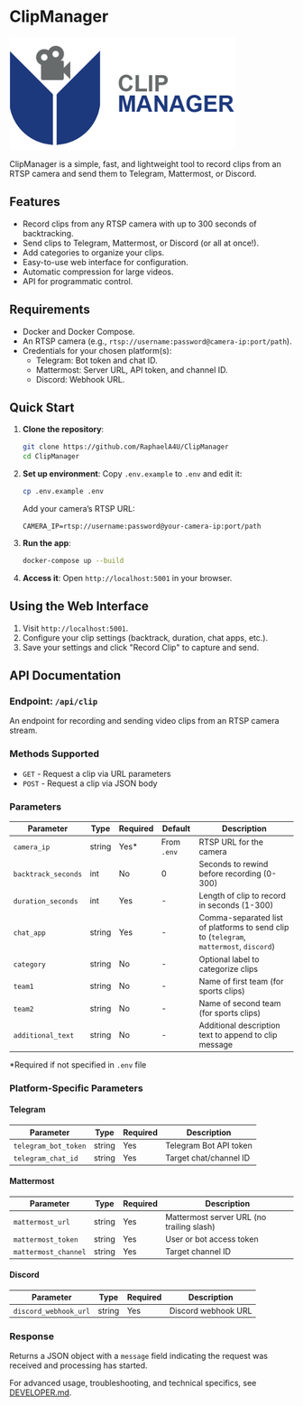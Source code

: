 # ClipManager

<p align="left">
  <img src="../static/img/ClipManager.png" alt="ClipManager Logo" width="400">
</p>

ClipManager is a simple, fast, and lightweight tool to record clips from an RTSP camera and send them to Telegram, Mattermost, or Discord.

## Features

- Record clips from any RTSP camera with up to 300 seconds of backtracking.
- Send clips to Telegram, Mattermost, or Discord (or all at once!).
- Add categories to organize your clips.
- Easy-to-use web interface for configuration.
- Automatic compression for large videos.
- API for programmatic control.

## Requirements

- Docker and Docker Compose.
- An RTSP camera (e.g., `rtsp://username:password@camera-ip:port/path`).
- Credentials for your chosen platform(s):
  - Telegram: Bot token and chat ID.
  - Mattermost: Server URL, API token, and channel ID.
  - Discord: Webhook URL.

## Quick Start

1. **Clone the repository**:
   ```bash
   git clone https://github.com/RaphaelA4U/ClipManager
   cd ClipManager
   ```

2. **Set up environment**:
   Copy `.env.example` to `.env` and edit it:
   ```bash
   cp .env.example .env
   ```
   Add your camera’s RTSP URL:
   ```
   CAMERA_IP=rtsp://username:password@your-camera-ip:port/path
   ```

3. **Run the app**:
   ```bash
   docker-compose up --build
   ```

4. **Access it**:
   Open `http://localhost:5001` in your browser.

## Using the Web Interface

1. Visit `http://localhost:5001`.
2. Configure your clip settings (backtrack, duration, chat apps, etc.).
3. Save your settings and click "Record Clip" to capture and send.

## API Documentation

### Endpoint: `/api/clip`

An endpoint for recording and sending video clips from an RTSP camera stream.

### Methods Supported

- `GET` - Request a clip via URL parameters
- `POST` - Request a clip via JSON body

### Parameters

| Parameter | Type | Required | Default | Description |
|-----------|------|----------|---------|-------------|
| `camera_ip` | string | Yes* | From `.env` | RTSP URL for the camera |
| `backtrack_seconds` | int | No | 0 | Seconds to rewind before recording (0-300) |
| `duration_seconds` | int | Yes | - | Length of clip to record in seconds (1-300) |
| `chat_app` | string | Yes | - | Comma-separated list of platforms to send clip to (`telegram`, `mattermost`, `discord`) |
| `category` | string | No | - | Optional label to categorize clips |
| `team1` | string | No | - | Name of first team (for sports clips) |
| `team2` | string | No | - | Name of second team (for sports clips) |
| `additional_text` | string | No | - | Additional description text to append to clip message |

*Required if not specified in `.env` file

### Platform-Specific Parameters

#### Telegram
| Parameter | Type | Required | Description |
|-----------|------|----------|-------------|
| `telegram_bot_token` | string | Yes | Telegram Bot API token |
| `telegram_chat_id` | string | Yes | Target chat/channel ID |

#### Mattermost
| Parameter | Type | Required | Description |
|-----------|------|----------|-------------|
| `mattermost_url` | string | Yes | Mattermost server URL (no trailing slash) |
| `mattermost_token` | string | Yes | User or bot access token |
| `mattermost_channel` | string | Yes | Target channel ID |

#### Discord
| Parameter | Type | Required | Description |
|-----------|------|----------|-------------|
| `discord_webhook_url` | string | Yes | Discord webhook URL |

### Response

Returns a JSON object with a `message` field indicating the request was received and processing has started.

For advanced usage, troubleshooting, and technical specifics, see [DEVELOPER.md](DEVELOPER.md).
